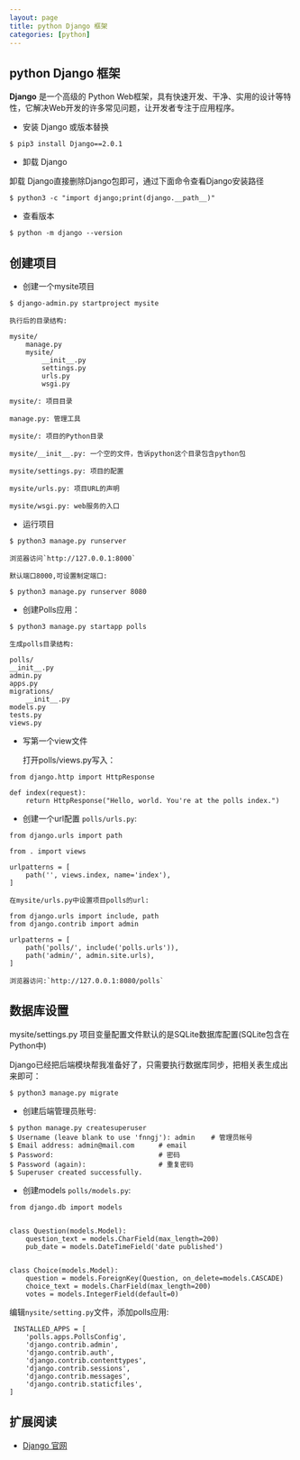 ```yaml
---
layout: page
title: python Django 框架
categories: [python]
---
```


## python Django 框架

__Django__ 是一个高级的 Python Web框架，具有快速开发、干净、实用的设计等特性，它解决Web开发的许多常见问题，让开发者专注于应用程序。

* 安装 Django 或版本替换

```
$ pip3 install Django==2.0.1
```

* 卸载 Django

卸载 Django直接删除Django包即可，通过下面命令查看Django安装路径 

```
$ python3 -c "import django;print(django.__path__)"
```

* 查看版本

```
$ python -m django --version
```

## 创建项目

* 创建一个mysite项目

```
$ django-admin.py startproject mysite
```

    执行后的目录结构:

```
mysite/
    manage.py
    mysite/
        __init__.py
        settings.py
        urls.py
        wsgi.py
```

    mysite/: 项目目录

    manage.py: 管理工具
    
    mysite/: 项目的Python目录
    
    mysite/__init__.py: 一个空的文件，告诉python这个目录包含python包
    
    mysite/settings.py: 项目的配置
    
    mysite/urls.py: 项目URL的声明
    
    mysite/wsgi.py: web服务的入口

* 运行项目

```
$ python3 manage.py runserver
```

    浏览器访问`http://127.0.0.1:8000`

    默认端口8000,可设置制定端口:

```
$ python3 manage.py runserver 8080
```


* 创建Polls应用：

```
$ python3 manage.py startapp polls
```

    生成polls目录结构:

```
polls/
__init__.py
admin.py
apps.py
migrations/
    __init__.py
models.py
tests.py
views.py
```

   
* 写第一个view文件

    打开polls/views.py写入：

```
from django.http import HttpResponse

def index(request):
    return HttpResponse("Hello, world. You're at the polls index.")

```

* 创建一个url配置 `polls/urls.py`:

```
from django.urls import path

from . import views

urlpatterns = [
    path('', views.index, name='index'),
]
```

    在mysite/urls.py中设置项目polls的url:

```
from django.urls import include, path
from django.contrib import admin

urlpatterns = [
    path('polls/', include('polls.urls')),
    path('admin/', admin.site.urls),
]
```

    浏览器访问:`http://127.0.0.1:8080/polls`

## 数据库设置

mysite/settings.py 项目变量配置文件默认的是SQLite数据库配置(SQLite包含在Python中)

Django已经把后端模块帮我准备好了，只需要执行数据库同步，把相关表生成出来即可：

```
$ python3 manage.py migrate
```

* 创建后端管理员账号:

```
$ python manage.py createsuperuser
$ Username (leave blank to use 'fnngj'): admin    # 管理员帐号
$ Email address: admin@mail.com      # email
$ Password:                          # 密码
$ Password (again):                  # 重复密码
$ Superuser created successfully.
```

* 创建models `polls/models.py`:

```
from django.db import models


class Question(models.Model):
    question_text = models.CharField(max_length=200)
    pub_date = models.DateTimeField('date published')


class Choice(models.Model):
    question = models.ForeignKey(Question, on_delete=models.CASCADE)
    choice_text = models.CharField(max_length=200)
    votes = models.IntegerField(default=0)
```


编辑`nysite/setting.py`文件，添加polls应用:

```
 INSTALLED_APPS = [
    'polls.apps.PollsConfig',
    'django.contrib.admin',
    'django.contrib.auth',
    'django.contrib.contenttypes',
    'django.contrib.sessions',
    'django.contrib.messages',
    'django.contrib.staticfiles',
]
```


## 扩展阅读 ##

- [Django 官网](http://www.djangoproject.com)
